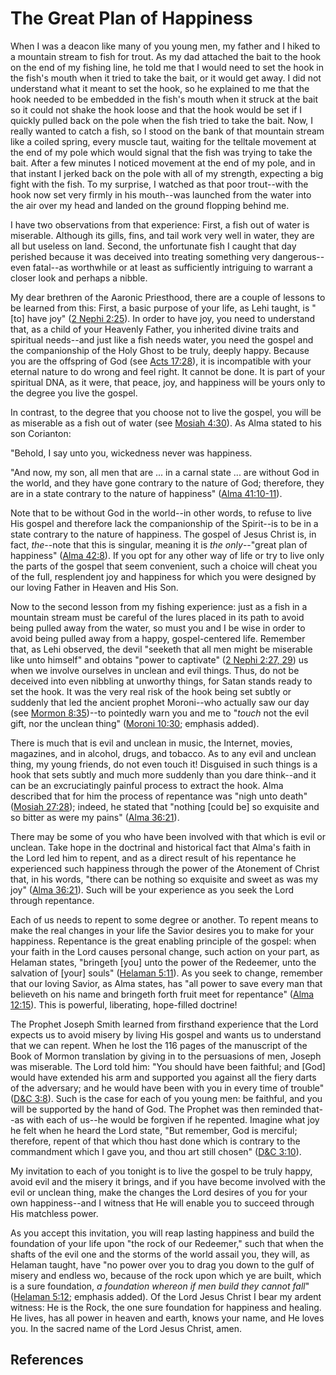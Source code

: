 # The Great Plan of Happiness

When I was a deacon like many of you young men, my father and I hiked to a
mountain stream to fish for trout. As my dad attached the bait to the hook on
the end of my fishing line, he told me that I would need to set the hook in
the fish's mouth when it tried to take the bait, or it would get away. I did
not understand what it meant to set the hook, so he explained to me that the
hook needed to be embedded in the fish's mouth when it struck at the bait so
it could not shake the hook loose and that the hook would be set if I quickly
pulled back on the pole when the fish tried to take the bait. Now, I really
wanted to catch a fish, so I stood on the bank of that mountain stream like a
coiled spring, every muscle taut, waiting for the telltale movement at the end
of my pole which would signal that the fish was trying to take the bait. After
a few minutes I noticed movement at the end of my pole, and in that instant I
jerked back on the pole with all of my strength, expecting a big fight with
the fish. To my surprise, I watched as that poor trout--with the hook now set
very firmly in his mouth--was launched from the water into the air over my
head and landed on the ground flopping behind me.

I have two observations from that experience: First, a fish out of water is
miserable. Although its gills, fins, and tail work very well in water, they
are all but useless on land. Second, the unfortunate fish I caught that day
perished because it was deceived into treating something very dangerous--even
fatal--as worthwhile or at least as sufficiently intriguing to warrant a
closer look and perhaps a nibble.

My dear brethren of the Aaronic Priesthood, there are a couple of lessons to
be learned from this: First, a basic purpose of your life, as Lehi taught, is
"[to] have joy" ([2 Nephi 2:25](/scriptures/bofm/2-ne/2.25?lang=eng#24)). In
order to have joy, you need to understand that, as a child of your Heavenly
Father, you inherited divine traits and spiritual needs--and just like a fish
needs water, you need the gospel and the companionship of the Holy Ghost to be
truly, deeply happy. Because you are the offspring of God (see [Acts
17:28](/scriptures/nt/acts/17.28?lang=eng#27)), it is incompatible with your
eternal nature to do wrong and feel right. It cannot be done. It is part of
your spiritual DNA, as it were, that peace, joy, and happiness will be yours
only to the degree you live the gospel.

In contrast, to the degree that you choose not to live the gospel, you will be
as miserable as a fish out of water (see [Mosiah
4:30](/scriptures/bofm/mosiah/4.30?lang=eng#29)). As Alma stated to his son
Corianton:

"Behold, I say unto you, wickedness never was happiness.

"And now, my son, all men that are ... in a carnal state ... are without God in
the world, and they have gone contrary to the nature of God; therefore, they
are in a state contrary to the nature of happiness" ([Alma
41:10-11](/scriptures/bofm/alma/41.10-11?lang=eng#9)).

Note that to be without God in the world--in other words, to refuse to live
His gospel and therefore lack the companionship of the Spirit--is to be in a
state contrary to the nature of happiness. The gospel of Jesus Christ is, in
fact, _the_--note that this is singular, meaning it is _the only_--"great plan
of happiness" ([Alma 42:8](/scriptures/bofm/alma/42.8?lang=eng#7)). If you opt
for any other way of life or try to live only the parts of the gospel that
seem convenient, such a choice will cheat you of the full, resplendent joy and
happiness for which you were designed by our loving Father in Heaven and His
Son.

Now to the second lesson from my fishing experience: just as a fish in a
mountain stream must be careful of the lures placed in its path to avoid being
pulled away from the water, so must you and I be wise in order to avoid being
pulled away from a happy, gospel-centered life. Remember that, as Lehi
observed, the devil "seeketh that all men might be miserable like unto
himself" and obtains "power to captivate" ([2 Nephi 2:27,
29](/scriptures/bofm/2-ne/2.27,29?lang=eng#26)) us when we involve ourselves
in unclean and evil things. Thus, do not be deceived into even nibbling at
unworthy things, for Satan stands ready to set the hook. It was the very real
risk of the hook being set subtly or suddenly that led the ancient prophet
Moroni--who actually saw our day (see [Mormon
8:35](/scriptures/bofm/morm/8.35?lang=eng#34))--to pointedly warn you and me
to "_touch_ not the evil gift, nor the unclean thing" ([Moroni
10:30](/scriptures/bofm/moro/10.30?lang=eng#29); emphasis added).

There is much that is evil and unclean in music, the Internet, movies,
magazines, and in alcohol, drugs, and tobacco. As to any evil and unclean
thing, my young friends, do not even touch it! Disguised in such things is a
hook that sets subtly and much more suddenly than you dare think--and it can
be an excruciatingly painful process to extract the hook. Alma described that
for him the process of repentance was "nigh unto death" ([Mosiah
27:28](/scriptures/bofm/mosiah/27.28?lang=eng#27)); indeed, he stated that
"nothing [could be] so exquisite and so bitter as were my pains" ([Alma
36:21](/scriptures/bofm/alma/36.21?lang=eng#20)).

There may be some of you who have been involved with that which is evil or
unclean. Take hope in the doctrinal and historical fact that Alma's faith in
the Lord led him to repent, and as a direct result of his repentance he
experienced such happiness through the power of the Atonement of Christ that,
in his words, "there can be nothing so exquisite and sweet as was my joy"
([Alma 36:21](/scriptures/bofm/alma/36.21?lang=eng#20)). Such will be your
experience as you seek the Lord through repentance.

Each of us needs to repent to some degree or another. To repent means to make
the real changes in your life the Savior desires you to make for your
happiness. Repentance is the great enabling principle of the gospel: when your
faith in the Lord causes personal change, such action on your part, as Helaman
states, "bringeth [you] unto the power of the Redeemer, unto the salvation of
[your] souls" ([Helaman 5:11](/scriptures/bofm/hel/5.11?lang=eng#10)). As you
seek to change, remember that our loving Savior, as Alma states, has "all
power to save every man that believeth on his name and bringeth forth fruit
meet for repentance" ([Alma 12:15](/scriptures/bofm/alma/12.15?lang=eng#14)).
This is powerful, liberating, hope-filled doctrine!

The Prophet Joseph Smith learned from firsthand experience that the Lord
expects us to avoid misery by living His gospel and wants us to understand
that we can repent. When he lost the 116 pages of the manuscript of the Book
of Mormon translation by giving in to the persuasions of men, Joseph was
miserable. The Lord told him: "You should have been faithful; and [God] would
have extended his arm and supported you against all the fiery darts of the
adversary; and he would have been with you in every time of trouble" ([D&amp;C
3:8](/scriptures/dc-testament/dc/3.8?lang=eng#7)). Such is the case for each
of you young men: be faithful, and you will be supported by the hand of God.
The Prophet was then reminded that--as with each of us--he would be forgiven
if he repented. Imagine what joy he felt when he heard the Lord state, "But
remember, God is merciful; therefore, repent of that which thou hast done
which is contrary to the commandment which I gave you, and thou art still
chosen" ([D&amp;C 3:10](/scriptures/dc-testament/dc/3.10?lang=eng#9)).

My invitation to each of you tonight is to live the gospel to be truly happy,
avoid evil and the misery it brings, and if you have become involved with the
evil or unclean thing, make the changes the Lord desires of you for your own
happiness--and I witness that He will enable you to succeed through His
matchless power.

As you accept this invitation, you will reap lasting happiness and build the
foundation of your life upon "the rock of our Redeemer," such that when the
shafts of the evil one and the storms of the world assail you, they will, as
Helaman taught, have "no power over you to drag you down to the gulf of misery
and endless wo, because of the rock upon which ye are built, which is a sure
foundation, _a foundation whereon if men build they cannot fall_" ([Helaman
5:12](/scriptures/bofm/hel/5.12?lang=eng#11); emphasis added). Of the Lord
Jesus Christ I bear my ardent witness: He is the Rock, the one sure foundation
for happiness and healing. He lives, has all power in heaven and earth, knows
your name, and He loves you. In the sacred name of the Lord Jesus Christ,
amen.

## References


